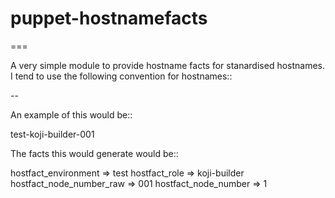 # puppet-hostnamefacts
===

A very simple module to provide hostname facts for stanardised hostnames.
I tend to use the following convention for hostnames::

  <environment>-<role>-<node-number>

An example of this would be::

  test-koji-builder-001

The facts this would generate would be::

  hostfact_environment     => test
  hostfact_role            => koji-builder
  hostfact_node_number_raw => 001
  hostfact_node_number     => 1
